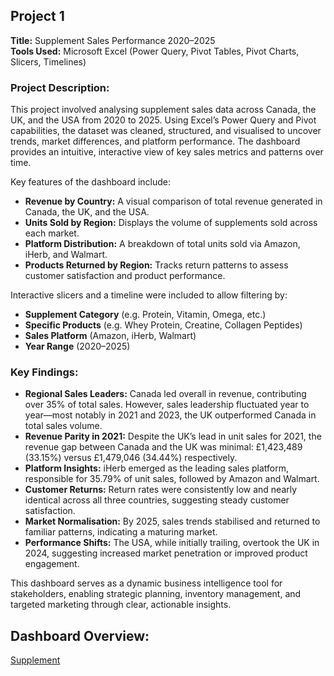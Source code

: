 ## **Project 1**  
**Title:** Supplement Sales Performance 2020–2025  
**Tools Used:** Microsoft Excel (Power Query, Pivot Tables, Pivot Charts, Slicers, Timelines)

### **Project Description:**  
This project involved analysing supplement sales data across Canada, the UK, and the USA from 2020 to 2025. Using Excel’s Power Query and Pivot capabilities, the dataset was cleaned, structured, and visualised to uncover trends, market differences, and platform performance. The dashboard provides an intuitive, interactive view of key sales metrics and patterns over time.

Key features of the dashboard include:

- **Revenue by Country:** A visual comparison of total revenue generated in Canada, the UK, and the USA.
- **Units Sold by Region:** Displays the volume of supplements sold across each market.
- **Platform Distribution:** A breakdown of total units sold via Amazon, iHerb, and Walmart.
- **Products Returned by Region:** Tracks return patterns to assess customer satisfaction and product performance.

Interactive slicers and a timeline were included to allow filtering by:

- **Supplement Category** (e.g. Protein, Vitamin, Omega, etc.)
- **Specific Products** (e.g. Whey Protein, Creatine, Collagen Peptides)
- **Sales Platform** (Amazon, iHerb, Walmart)
- **Year Range** (2020–2025)

### **Key Findings:**
- **Regional Sales Leaders:** Canada led overall in revenue, contributing over 35% of total sales. However, sales leadership fluctuated year to year—most notably in 2021 and 2023, the UK outperformed Canada in total sales volume.
- **Revenue Parity in 2021:** Despite the UK’s lead in unit sales for 2021, the revenue gap between Canada and the UK was minimal: £1,423,489 (33.15%) versus £1,479,046 (34.44%) respectively.
- **Platform Insights:** iHerb emerged as the leading sales platform, responsible for 35.79% of unit sales, followed by Amazon and Walmart.
- **Customer Returns:** Return rates were consistently low and nearly identical across all three countries, suggesting steady customer satisfaction.
- **Market Normalisation:** By 2025, sales trends stabilised and returned to familiar patterns, indicating a maturing market.
- **Performance Shifts:** The USA, while initially trailing, overtook the UK in 2024, suggesting increased market penetration or improved product engagement.

This dashboard serves as a dynamic business intelligence tool for stakeholders, enabling strategic planning, inventory management, and targeted marketing through clear, actionable insights.

## **Dashboard Overview:**
[Supplement](Supplement.png)
